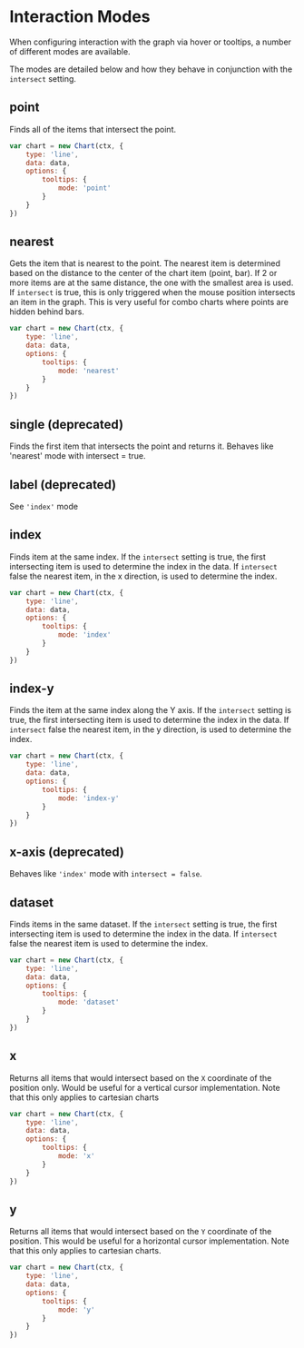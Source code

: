 # Interaction Modes

When configuring interaction with the graph via hover or tooltips, a number of different modes are available.

The modes are detailed below and how they behave in conjunction with the `intersect` setting.

## point
Finds all of the items that intersect the point.

```javascript
var chart = new Chart(ctx, {
    type: 'line',
    data: data,
    options: {
        tooltips: {
            mode: 'point'
        }
    }
})
```

## nearest
Gets the item that is nearest to the point. The nearest item is determined based on the distance to the center of the chart item (point, bar). If 2 or more items are at the same distance, the one with the smallest area is used. If `intersect` is true, this is only triggered when the mouse position intersects an item in the graph. This is very useful for combo charts where points are hidden behind bars.

```javascript
var chart = new Chart(ctx, {
    type: 'line',
    data: data,
    options: {
        tooltips: {
            mode: 'nearest'
        }
    }
})
```

## single (deprecated)
Finds the first item that intersects the point and returns it. Behaves like 'nearest' mode with intersect = true.

## label (deprecated)
See `'index'` mode

## index
Finds item at the same index. If the `intersect` setting is true, the first intersecting item is used to determine the index in the data. If `intersect` false the nearest item, in the x direction, is used to determine the index. 

```javascript
var chart = new Chart(ctx, {
    type: 'line',
    data: data,
    options: {
        tooltips: {
            mode: 'index'
        }
    }
})
```

## index-y
Finds the item at the same index along the Y axis. If the `intersect` setting is true, the first intersecting item is used to determine the index in the data. If `intersect` false the nearest item, in the y direction, is used to determine the index. 

```javascript
var chart = new Chart(ctx, {
    type: 'line',
    data: data,
    options: {
        tooltips: {
            mode: 'index-y'
        }
    }
})
```

## x-axis (deprecated)
Behaves like `'index'` mode with `intersect = false`.

## dataset
Finds items in the same dataset. If the `intersect` setting is true, the first intersecting item is used to determine the index in the data. If `intersect` false the nearest item is used to determine the index.

```javascript
var chart = new Chart(ctx, {
    type: 'line',
    data: data,
    options: {
        tooltips: {
            mode: 'dataset'
        }
    }
})
```

## x
Returns all items that would intersect based on the `X` coordinate of the position only. Would be useful for a vertical cursor implementation. Note that this only applies to cartesian charts

```javascript
var chart = new Chart(ctx, {
    type: 'line',
    data: data,
    options: {
        tooltips: {
            mode: 'x'
        }
    }
})
```

## y
Returns all items that would intersect based on the `Y` coordinate of the position. This would be useful for a horizontal cursor implementation. Note that this only applies to cartesian charts.

```javascript
var chart = new Chart(ctx, {
    type: 'line',
    data: data,
    options: {
        tooltips: {
            mode: 'y'
        }
    }
})
```